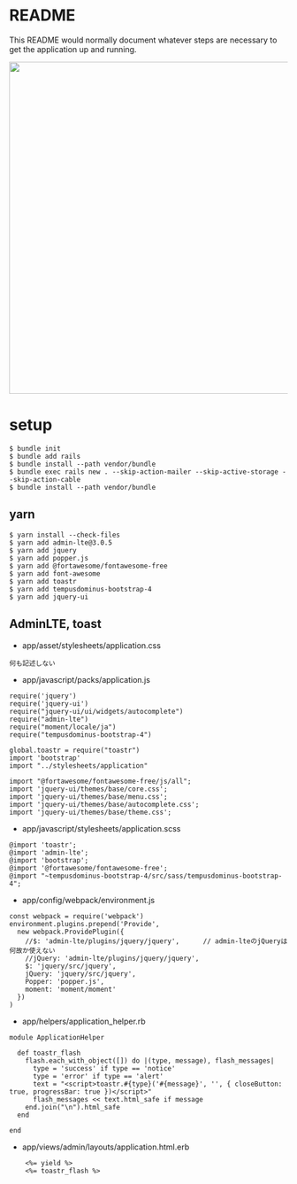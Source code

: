 # README

This README would normally document whatever steps are necessary to get the
application up and running.


<img width="600"  src="https://user-images.githubusercontent.com/6063541/115592199-e5c92880-a30d-11eb-80f8-ba896fd0dd32.png">


# setup

```
$ bundle init
$ bundle add rails
$ bundle install --path vendor/bundle
$ bundle exec rails new . --skip-action-mailer --skip-active-storage --skip-action-cable 
$ bundle install --path vendor/bundle  
```

## yarn

```
$ yarn install --check-files
$ yarn add admin-lte@3.0.5
$ yarn add jquery
$ yarn add popper.js
$ yarn add @fortawesome/fontawesome-free
$ yarn add font-awesome
$ yarn add toastr
$ yarn add tempusdominus-bootstrap-4
$ yarn add jquery-ui
```

## AdminLTE, toast

- app/asset/stylesheets/application.css
```
何も記述しない
```

- app/javascript/packs/application.js
```
require('jquery')
require('jquery-ui')
require("jquery-ui/ui/widgets/autocomplete")
require("admin-lte")
require("moment/locale/ja")
require("tempusdominus-bootstrap-4")

global.toastr = require("toastr")
import 'bootstrap'
import "../stylesheets/application"

import "@fortawesome/fontawesome-free/js/all";
import 'jquery-ui/themes/base/core.css';
import 'jquery-ui/themes/base/menu.css';
import 'jquery-ui/themes/base/autocomplete.css';
import 'jquery-ui/themes/base/theme.css'; 
```

- app/javascript/stylesheets/application.scss
```
@import 'toastr';
@import 'admin-lte';
@import 'bootstrap';
@import '@fortawesome/fontawesome-free';
@import "~tempusdominus-bootstrap-4/src/sass/tempusdominus-bootstrap-4";
```

- app/config/webpack/environment.js
```
const webpack = require('webpack')
environment.plugins.prepend('Provide',
  new webpack.ProvidePlugin({
    //$: 'admin-lte/plugins/jquery/jquery',      // admin-lteのjQueryは何故か使えない
    //jQuery: 'admin-lte/plugins/jquery/jquery',
    $: 'jquery/src/jquery',
    jQuery: 'jquery/src/jquery',
    Popper: 'popper.js',
    moment: 'moment/moment'
  })
)
```

- app/helpers/application_helper.rb
```
module ApplicationHelper

  def toastr_flash
    flash.each_with_object([]) do |(type, message), flash_messages|
      type = 'success' if type == 'notice'
      type = 'error' if type == 'alert'
      text = "<script>toastr.#{type}('#{message}', '', { closeButton: true, progressBar: true })</script>"
      flash_messages << text.html_safe if message
    end.join("\n").html_safe
  end

end
```

- app/views/admin/layouts/application.html.erb
```
    <%= yield %>
    <%= toastr_flash %>
```

